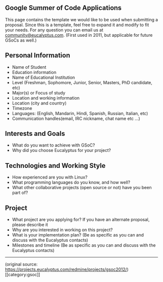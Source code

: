 ## Google Summer of Code Applications

This page contains the template we would like to be used when submitting a proposal. Since this is a template, feel free to expand it and modify to fit your needs. For any question you can email us at community@eucalyptus.com.  (First used in 2011, but applicable for future GSoCs as well.)

## Personal Information

* Name of Student
* Education information
* Name of Educational Institution
* Level (Freshman, Sophomore, Junior, Senior, Masters, PhD candidate, etc)
* Major(s) or Focus of study
* Location and working information
* Location (city and country)
* Timezone
* Languages: (English, Mandarin, Hindi, Spanish, Russian, Italian, etc)
* Communication handles(email, IRC nickname, chat name etc ...)

## Interests and Goals

* What do you want to achieve with GSoC?
* Why did you choose Eucalyptus for your project?

## Technologies and Working Style

* How experienced are you with Linux?
* What programming languages do you know, and how well?
* What other collaborative projects (open source or not) have you been part of?

## Project

* What project are you applying for? If you have an alternate proposal, please describe it
* Why are you interested in working on this project?
* What is your implementation plan? (Be as specific as you can and discuss with the Eucalyptus contacts)
* Milestones and timeline (Be as specific as you can and discuss with the Eucalyptus contacts)

********************************************************************************************

(original source: https://projects.eucalyptus.com/redmine/projects/gsoc2012/) 
[[category:gsoc]]
